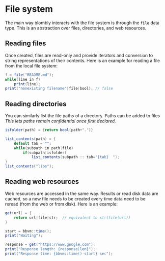 # File system

The main way blombly interacts with the file system is through the `file` data type.
This is an abstraction over files, directories, and web resources.

## Reading files

Once created, files are read-only and provide iterators and conversion to string 
representations of their contents. Here is an example for reading a file from the local file system:

```java
f = file("README.md");
while(line in f)
    print(line);
print("nonexisting filename"|file|bool); // false
```

## Reading directories

You can similarly list the file paths of a directory. Paths can be added to files
*This lets paths remain confidential once first declared.*

```java
isfolder(path) = {return bool(path+".")}

list_contents(path) = {
    default tab = "";
    while(subpath in path|file)
        if(subpath|isfolder)
            list_contents(subpath :: tab="{tab}  ");
}
list_contents("libs");
```

## Reading web resources

Web resources are accessed in the same way. Results or read disk data are cached,
so a new file needs to be created every time data need to be reread (from the web
or from disk). Here is an example:


```java
get(url) = {
    return url|file|str;  // equivalent to str(file(url))
}

start = bbvm::time();
print("Waiting");

response = get("https://www.google.com");
print("Response length: {response|len}");
print("Response time: {bbvm::time()-start} sec");
```


